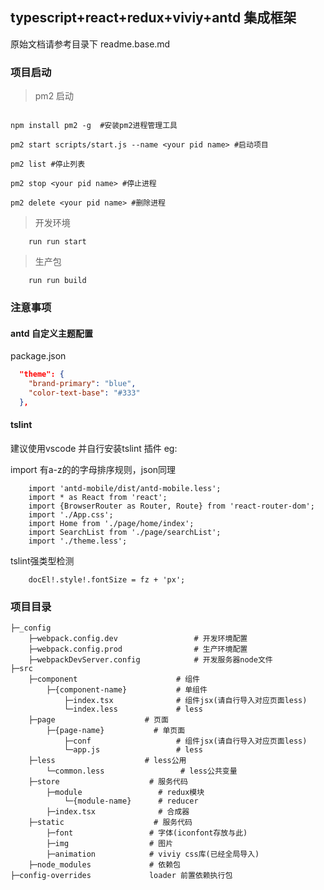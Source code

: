 ## typescript+react+redux+viviy+antd 集成框架

原始文档请参考目录下 readme.base.md


### 项目启动

> pm2 启动
```

npm install pm2 -g  #安装pm2进程管理工具

pm2 start scripts/start.js --name <your pid name> #启动项目

pm2 list #停止列表

pm2 stop <your pid name> #停止进程

pm2 delete <your pid name> #删除进程

```

> 开发环境

```
    run run start
```
> 生产包

```
    run run build
```

### 注意事项

#### antd 自定义主题配置
package.json
```json
  "theme": {
    "brand-primary": "blue",
    "color-text-base": "#333"
  },
```

#### tslint

建议使用vscode 并自行安装tslint 插件
eg:

import 有a-z的的字母排序规则，json同理
```tsx
    import 'antd-mobile/dist/antd-mobile.less'; 
    import * as React from 'react';
    import {BrowserRouter as Router, Route} from 'react-router-dom';
    import './App.css';
    import Home from './page/home/index';
    import SearchList from './page/searchList';
    import './theme.less';
```

tslint强类型检测

```tsx
    docEl!.style!.fontSize = fz + 'px';  
```

### 项目目录

```
├─_config
    ├─webpack.config.dev                 # 开发环境配置
    ├─webpack.config.prod                # 生产环境配置
    ├─webpackDevServer.config            # 开发服务器node文件
├─src
    ├─component                      # 组件
        ├─{component-name}           # 单组件
            ├─index.tsx              # 组件jsx(请自行导入对应页面less)
            └─index.less             # less
    ├─page                    # 页面
        ├─{page-name}           # 单页面
            ├─conf                   # 组件jsx(请自行导入对应页面less)
            └─app.js                 # less
    ├─less                    # less公用
        └─common.less                 # less公共变量
    ├─store                    # 服务代码
        ├─module                 # redux模块
            └─{module-name}      # reducer
        ├─index.tsx              # 合成器
    ├─static                    # 服务代码
        ├─font                 # 字体(iconfont存放与此)
        ├─img                  # 图片
        ├─animation            # viviy css库(已经全局导入)
    ├─node_modules             # 依赖包
├─config-overrides             loader 前置依赖执行包